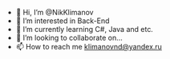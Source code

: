 - 👋 Hi, I’m @NikKlimanov
- 👀 I’m interested in Back-End 
- 🌱 I’m currently learning C#, Java and etc.
- 💞️ I’m looking to collaborate on...
- 📫 How to reach me klimanovnd@yandex.ru

<!---
NikKlimanov/NikKlimanov is a ✨ special ✨ repository because its `README.md` (this file) appears on your GitHub profile.
You can click the Preview link to take a look at your changes.
--->
